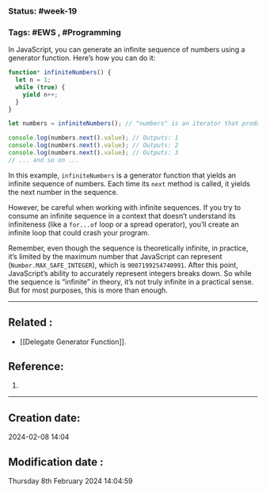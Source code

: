 
### Status: #week-19

### Tags: #EWS  , #Programming 

In JavaScript, you can generate an infinite sequence of numbers using a generator function. Here’s how you can do it:

```javascript
function* infiniteNumbers() {
  let n = 1;
  while (true) {
    yield n++;
  }
}

let numbers = infiniteNumbers(); // "numbers" is an iterator that produces infinite numbers

console.log(numbers.next().value); // Outputs: 1
console.log(numbers.next().value); // Outputs: 2
console.log(numbers.next().value); // Outputs: 3
// ... and so on ...
```

In this example, `infiniteNumbers` is a generator function that yields an infinite sequence of numbers. Each time its `next` method is called, it yields the next number in the sequence.

However, be careful when working with infinite sequences. If you try to consume an infinite sequence in a context that doesn’t understand its infiniteness (like a `for...of` loop or a spread operator), you’ll create an infinite loop that could crash your program.

Remember, even though the sequence is theoretically infinite, in practice, it’s limited by the maximum number that JavaScript can represent (`Number.MAX_SAFE_INTEGER`), which is `9007199254740991`. After this point, JavaScript’s ability to accurately represent integers breaks down. So while the sequence is “infinite” in theory, it’s not truly infinite in a practical sense. But for most purposes, this is more than enough.

______________________________________________________________________


## Related : 

- [[Delegate Generator Function]].

## Reference: 

1.  


---

  ## Creation date: 
  
  2024-02-08 14:04 
  
  
   ## Modification date :
   
   Thursday 8th February 2024 14:04:59